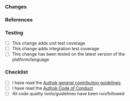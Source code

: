 <!-- By submitting a PR to this repository, you agree to the terms within the [Authok Code of Conduct](https://github.com/authok/open-source-template/blob/master/CODE-OF-CONDUCT.md). Please see the [contributing guidelines](https://github.com/authok/.github/blob/master/CONTRIBUTING.md) for how to create and submit a high-quality PR for this repo. -->

### Changes

<!--
Please describe both what is changing and why this is important. Include:
- Classes and methods added, deleted, deprecated, or changed
- Screenshots of new or changed UI, if applicable
- A summary of usage if this is a new feature or change to a public API (this should also be added to relevant documentation once released)
-->

### References

<!--
Please include relevant links supporting this change such as a:

- support ticket
- community post
- StackOverflow post
- support forum thread

Please note any links that are not publicly accessible.
-->

### Testing

<!--
Please describe how this can be tested by reviewers. Be specific about anything not tested and reasons why. If this library has unit and/or integration testing, tests should be added for new functionality and existing tests should complete without errors.
-->

- [ ] This change adds unit test coverage
- [ ] This change adds integration test coverage
- [ ] This change has been tested on the latest version of the platform/language

### Checklist

- [ ] I have read the [Authok general contribution guidelines](https://github.com/authok/open-source-template/blob/master/GENERAL-CONTRIBUTING.md)
- [ ] I have read the [Authok Code of Conduct](https://github.com/authok/open-source-template/blob/master/CODE-OF-CONDUCT.md)
- [ ] All code quality tools/guidelines have been run/followed
